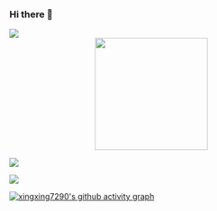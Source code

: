 ### Hi there 👋

<img src="https://readme-typing-svg.herokuapp.com/?lines=Welcome,%20visitor!;Hello%20Github%20World!&font=Roboto" />

<div align="center"> <img height="200px" src="https://github-readme-stats.vercel.app/api?username=xingxing7290&show_icons=true&theme=dark&count_private=true" /> </div>



![](https://github-readme-stats.vercel.app/api/top-langs/?username=xingxing7290&theme=dark&layout=compact)

![](https://activity-graph.herokuapp.com/graph?username=xingxing7290&theme=github)

[![xingxing7290's github activity graph](https://github-readme-activity-graph.vercel.app/graph?username=xingxing7290&theme=dracula)](https://github.com/xingxing7290/github-readme-activity-graph)



<!--
**xingxing7290/xingxing7290** is a ✨ _special_ ✨ repository because its `README.md` (this file) appears on your GitHub profile.

Here are some ideas to get you started:

- 🔭 I’m currently working on ...
- 🌱 I’m currently learning ...
- 👯 I’m looking to collaborate on ...
- 🤔 I’m looking for help with ...
- 💬 Ask me about ...
- 📫 How to reach me: ...
- 😄 Pronouns: ...
- ⚡ Fun fact: ...
-->
